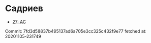 # Садриев
- [27: AC](27.md)

Commit: 7fd3d58837b495137ad6a705e3cc325c432f9e77
 fetched at: 20201105-231749
